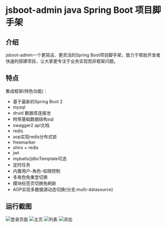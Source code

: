 # jsboot-admin java Spring Boot 项目脚手架

## 介绍

jsboot-admin一个更简洁、更灵活的Spring Boot项目脚手架，致力于帮助开发者快速的搭建项目，让大家更专注于业务实现而非框架问题。

## 特点

集成框架(特色功能)：
- 基于最新的Spring Boot 2
- mysql 
- druid 数据库连接池
- 附带基础数据结构sql
- swagger2 api文档
- redis
- aop实现redis分布式锁
- freemarker
- shiro + redis
- jwt
- mybatis/jdbcTemplate可选
- 定时任务
- 内置用户-角色-权限控制
- 多角色免重登切换
- 模块标签页切换免刷新
- AOP实现多数据源动态切换(分支:multi-datasource)

## 运行截图

![登录页面](http://7vzshu.com1.z0.glb.clouddn.com/jsboot-admin0.png)
![主页](http://7vzshu.com1.z0.glb.clouddn.com/jsboot-admin1.png)
![列表](http://7vzshu.com1.z0.glb.clouddn.com/jsboot-admin2.png)
![添加](http://7vzshu.com1.z0.glb.clouddn.com/jsboot-admin3.png)